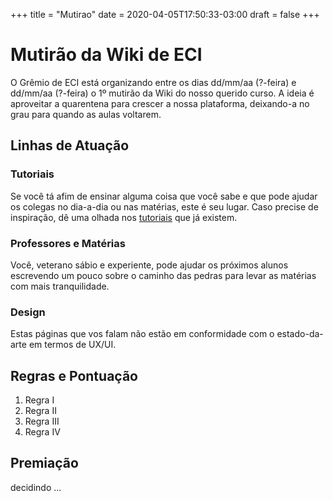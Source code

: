 +++
title = "Mutirao"
date = 2020-04-05T17:50:33-03:00
draft = false
+++

# Mutirão da Wiki de ECI
O Grêmio de ECI está organizando entre os dias dd/mm/aa (?-feira) e dd/mm/aa (?-feira) o 1º mutirão da Wiki do nosso querido curso. A ideia é aproveitar a quarentena para crescer a nossa plataforma, deixando-a no grau para quando as aulas voltarem.

## Linhas de Atuação
### Tutoriais
Se você tá afim de ensinar alguma coisa que você sabe e que pode ajudar os colegas no dia-a-dia ou nas matérias, este é seu lugar. Caso precise de inspiração, dê uma olhada nos [tutoriais](../../tutorial) que já existem.
### Professores e Matérias
Você, veterano sábio e experiente, pode ajudar os próximos alunos escrevendo um pouco sobre o caminho das pedras para levar as matérias com mais tranquilidade.
### Design
Estas páginas que vos falam não estão em conformidade com o estado-da-arte em termos de UX/UI.

## Regras e Pontuação
1. Regra I
2. Regra II
3. Regra III
4. Regra IV

## Premiação
decidindo ...

